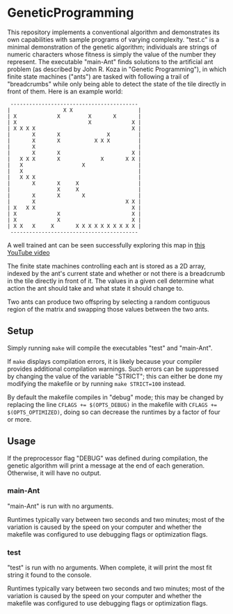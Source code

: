 # GeneticProgramming

This repository implements a conventional algorithm and demonstrates its own
capabilities with sample programs of varying complexity. "test.c" is a minimal
demonstration of the genetic algorithm; individuals are strings of numeric
characters whose fitness is simply the value of the number they represent. The
executable "main-Ant" finds solutions to the artificial ant problem (as
described by John R. Koza in "Genetic Programming"), in which finite state
machines ("ants") are tasked with following a trail of "breadcrumbs" while only
being able to detect the state of the tile directly in front of them. Here is an
example world:

     -----------------------------------------
    |                 X X                     |
    | X             X         X       X       |
    | X                       X             X |
    | X X X X                               X |
    |       X       X               X         |
    |       X       X           X X X         |
    |       X                                 |
    |       X       X                       X |
    |   X X X       X             X       X X |
    |   X                   X                 |
    |   X                                     |
    |   X X X                                 |
    |       X       X     X                   |
    |               X     X                   |
    |       X       X       X                 |
    |       X                             X X |
    | X   X X                               X |
    | X             X                       X |
    | X             X                       X |
    | X X   X     X       X X X X X X X X X X |
     -----------------------------------------

A well trained ant can be seen successfully exploring this map in [this YouTube
video](https://youtu.be/cAMlH9y2bdk)

The finite state machines controlling each ant is stored as a 2D array, indexed
by the ant's current state and whether or not there is a breadcrumb in the tile
directly in front of it. The values in a given cell determine what action the
ant should take and what state it should change to.

Two ants can produce two offspring by selecting a random contiguous region of
the matrix and swapping those values between the two ants.

## Setup

Simply running `make` will compile the executables "test" and "main-Ant".

If `make` displays compilation errors, it is likely because your compiler
provides additional compilation warnings. Such errors can be suppressed by
changing the value of the variable "STRICT"; this can either be done my
modifying the makefile or by running `make STRICT=100` instead.

By default the makefile compiles in "debug" mode; this may be changed by
replacing the line `CFLAGS += $(OPTS_DEBUG)` in the makefile with `CFLAGS +=
$(OPTS_OPTIMIZED)`, doing so can decrease the runtimes by a factor of four or
more.

## Usage

If the preprocessor flag "DEBUG" was defined during compilation, the genetic
algorithm will print a message at the end of each generation. Otherwise, it will
have no output.

### main-Ant

"main-Ant" is run with no arguments.

Runtimes typically vary between two seconds and two minutes; most of the
variation is caused by the speed on your computer and whether the makefile was
configured to use debugging flags or optimization flags.

### test

"test" is run with no arguments. When complete, it will print the most fit
string it found to the console.

Runtimes typically vary between two seconds and two minutes; most of the
variation is caused by the speed on your computer and whether the makefile was
configured to use debugging flags or optimization flags.
